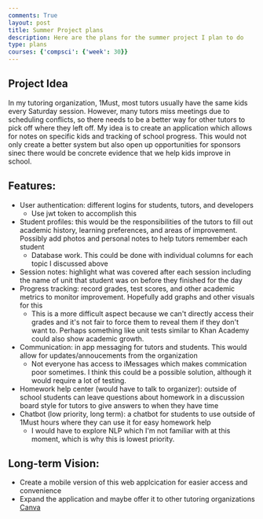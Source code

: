 ```yaml
---
comments: True
layout: post
title: Summer Project plans
description: Here are the plans for the summer project I plan to do
type: plans
courses: {'compsci': {'week': 30}}
---
```


## Project Idea
In my tutoring organization, 1Must, most tutors usually have the same kids every Saturday session. However, many tutors miss meetings due to scheduling conflicts, so there needs to be a better way for other tutors to pick off where they left off. My idea is to create an application which allows for notes on specific kids and tracking of school progress. This would not only create a better system but also open up opportunities for sponsors sinec there would be concrete evidence that we help kids improve in school.

## Features:
- User authentication: different logins for students, tutors, and developers
    - Use jwt token to accomplish this
- Student profiles: this would be the responsibilities of the tutors to fill out academic history, learning preferences, and areas of improvement. Possibly add photos and personal notes to help tutors remember each student
    - Database work. This could be done with individual columns for each topic I discussed above
- Session notes: highlight what was covered after each session including the name of unit that student was on before they finished for the day
- Progress tracking: record grades, test scores, and other academic metrics to monitor improvement. Hopefully add graphs and other visuals for this
    - This is a more difficult aspect because we can't directly access their grades and it's not fair to force them to reveal them if they don't want to. Perhaps something like unit tests similar to Khan Academy could also show academic growth.
- Communication: in app messaging for tutors and students. This would allow for updates/annoucements from the organization
    - Not everyone has access to iMessages which makes commication poor sometimes. I think this could be a possible solution, although it would require a lot of testing.
- Homework help center (would have to talk to organizer): outside of school students can leave questions about homework in a discussion board style for tutors to give answers to when they have time
- Chatbot (low priority, long term): a chatbot for students to use outside of 1Must hours where they can use it for easy homework help
    - I would have to explore NLP which I'm not familiar with at this moment, which is why this is lowest priority.

## Long-term Vision:
- Create a mobile version of this web applcication for easier access and convenience
- Expand the application and maybe offer it to other tutoring organizations
[Canva](https://www.canva.com/design/DAGKZf48sU0/9Fy5iuFcVwwl8Fu_y9adMw/edit)